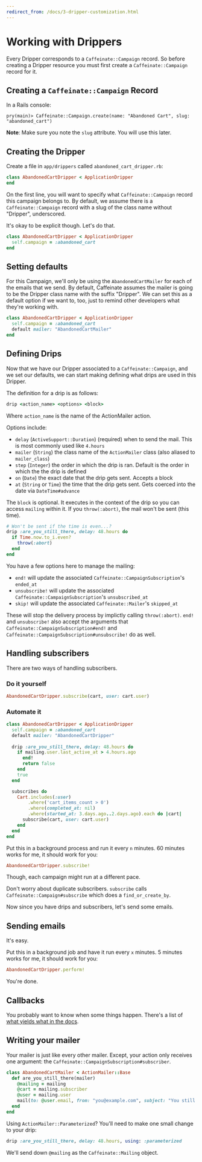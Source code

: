 ```yaml
---
redirect_from: /docs/3-dripper-customization.html
---
```


# Working with Drippers

Every Dripper corresponds to a `Caffeinate::Campaign` record. So before creating a
Dripper resource you must first create a `Caffeinate::Campaign` record for it.

## Creating a `Caffeinate::Campaign` Record

In a Rails console:

```
pry(main)> Caffeinate::Campaign.create(name: "Abandoned Cart", slug: "abandoned_cart")
```

**Note**: Make sure you note the `slug` attribute. You will use this later.

## Creating the Dripper

Create a file in `app/drippers` called `abandoned_cart_dripper.rb`:

```ruby
class AbandonedCartDripper < ApplicationDripper 
end 
```

On the first line, you will want to specify what `Caffeinate::Campaign` record this campaign belongs to. By default,
we assume there is a `Caffeinate::Campaign` record with a slug of the class name without "Dripper", underscored. 

It's okay to be explicit though. Let's do that.

```ruby 
class AbandonedCartDripper < ApplicationDripper
  self.campaign = :abandoned_cart 
end
```

## Setting defaults

For this Campaign, we'll only be using the `AbandonedCartMailer` for each of the emails that we send. By default,
Caffeinate assumes the mailer is going to be the Dripper class name with the suffix "Dripper". We can set this as a default option
if we want to, too, just to remind other developers what they're working with.

```ruby 
class AbandonedCartDripper < ApplicationDripper
  self.campaign = :abandoned_cart
  default mailer: "AbandonedCartMailer"
end
``` 

## Defining Drips

Now that we have our Dripper associated to a `Caffeinate::Campaign`, and we set our defaults, we can start making defining
what drips are used in this Dripper.

The definition for a drip is as follows:

```ruby
drip <action_name> <options> <block>
```

Where `action_name` is the name of the ActionMailer action.

Options include:
* `delay` (`ActiveSupport::Duration`) (required) when to send the mail. This is most commonly used like `4.hours`
* `mailer` (`String`) the class name of the `ActionMailer` class (also aliased to `mailer_class`)
* `step` (`Integer`) the order in which the drip is ran. Default is the order in which the the drip is defined
* `on` (`Date`) the exact date that the drip gets sent. Accepts a block
* `at` (`String` or `Time`) the time that the drip gets sent. Gets coerced into the date via `DateTime#advance` 
 
The `block` is optional. It executes in the context of the drip so you can access `mailing` within it. If you `throw(:abort)`, the mail won't be sent (this time).

```ruby 
# Won't be sent if the time is even...?
drip :are_you_still_there, delay: 48.hours do 
  if Time.now.to_i.even?
    throw(:abort)
  end 
end 
```

You have a few options here to manage the mailing:
* `end!` will update the associated `Caffeinate::CampaignSubscription`'s `ended_at`
* `unsubscribe!` will update the associated `Caffeinate::CampaignSubscription`'s `unsubscribed_at`
* `skip!` will update the associated `Caffeinate::Mailer`'s `skipped_at`

These will stop the delivery process by implictly calling `throw(:abort)`. `end!` and `unsubscribe!` also accept the arguments that `Caffeinate::CampaignSubscription#end!` and `Caffeinate::CampaignSubscription#unsubscribe!` do as well.

## Handling subscribers

There are two ways of handling subscribers. 

### Do it yourself

```ruby
AbandonedCartDripper.subscribe(cart, user: cart.user)
```

### Automate it

```ruby
class AbandonedCartDripper < ApplicationDripper
  self.campaign = :abandoned_cart
  default mailer: "AbandonedCartDripper"
  
  drip :are_you_still_there, delay: 48.hours do 
    if mailing.user.last_active_at > 4.hours.ago
      end!
      return false  
    end 
    true 
  end 

  subscribes do 
    Cart.includes(:user)
        .where('cart_items_count > 0')
        .where(completed_at: nil)
        .where(started_at: 3.days.ago..2.days.ago).each do |cart|
      subscribe(cart, user: cart.user)
    end
  end 
end
```

Put this in a background process and run it every `n` minutes. 60 minutes works for me, it should work for you:

```ruby
AbandonedCartDripper.subscribe!
```

Though, each campaign might run at a different pace.

Don't worry about duplicate subscribers. `subscribe` calls `Caffeinate::Campaign#subscribe` which does a `find_or_create_by`.

Now since you have drips and subscribers, let's send some emails.

## Sending emails

It's easy. 

Put this in a background job and have it run every `x` minutes. 5 minutes works for me, it should work for you:

```ruby
AbandonedCartDripper.perform!
```

You're done.

## Callbacks

You probably want to know when some things happen. There's a list of [what yields what in the docs](https://rubydoc.info/gems/caffeinate/Caffeinate/Dripper/Callbacks).

## Writing your mailer

Your mailer is just like every other mailer. Except, your action only receives one argument: the `Caffeinate::CampaignSubscription#subscriber`.

```ruby 
class AbandonedCartMailer < ActionMailer::Base
  def are_you_still_there(mailer)
    @mailing = mailing
    @cart = mailing.subscriber
    @user = mailing.user 
    mail(to: @user.email, from: "you@example.com", subject: "You still there?")
  end 
end
```

Using `ActionMailer::Parameterized`? You'll need to make one small change to your drip:

```ruby
drip :are_you_still_there, delay: 48.hours, using: :parameterized 
```

We'll send down `@mailing` as the `Caffeinate::Mailing` object.
